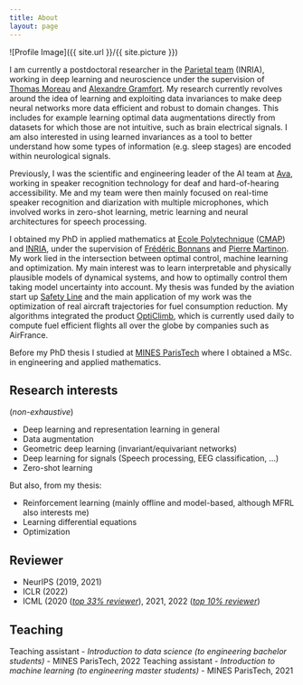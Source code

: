 ```yaml
---
title: About
layout: page
---
```


![Profile Image]({{ site.url }}/{{ site.picture }})

I am currently a postdoctoral researcher in the [Parietal team](https://team.inria.fr/parietal/) (INRIA), working in deep learning and neuroscience under the supervision of [Thomas Moreau](https://tommoral.github.io/about.html) and [Alexandre Gramfort](https://alexandre.gramfort.net/). My research currently revolves around the idea of learning and exploiting data invariances to make deep neural networks more data efficient and robust to domain changes. This includes for example learning optimal data augmentations directly from datasets for which those are not intuitive, such as brain electrical signals. I am also interested in using learned invariances as a tool to better understand how some types of information (e.g. sleep stages) are encoded within neurological signals.

Previously, I was the scientific and engineering leader of the AI team at [Ava](https://www.ava.me/), working in speaker recognition technology for deaf and hard-of-hearing accessibility. Me and my team were then mainly focused on real-time speaker recognition and diarization with multiple microphones, which involved works in zero-shot learning, metric learning and neural architectures for speech processing.

I obtained my PhD in applied mathematics at [Ecole Polytechnique](https://www.polytechnique.edu/) ([CMAP](https://portail.polytechnique.edu/cmap/fr)) and [INRIA](https://team.inria.fr/commands/), under the supervision of [Frédéric Bonnans](http://www.cmap.polytechnique.fr/~bonnans/) and [Pierre Martinon](http://www.cmapx.polytechnique.fr/~martinon/). My work lied in the intersection between optimal control, machine learning and optimization. My main interest was to learn interpretable and physically plausible models of dynamical systems, and how to optimally control them taking model uncertainty into account. My thesis was funded by the aviation start up [Safety Line](https://www.safety-line.fr/) and the main application of my work was the optimization of real aircraft trajectories for fuel consumption reduction. My algorithms integrated the product [OptiClimb](https://www.sita.aero/solutions/sita-for-aircraft/digital-day-of-operations/opticlimb/), which is currently used daily to compute fuel efficient flights all over the globe by companies such as AirFrance.

Before my PhD thesis I studied at [MINES ParisTech](https://www.mines-paristech.fr/) where I obtained a MSc. in engineering and applied mathematics.

## Research interests

(_non-exhaustive_)

-   Deep learning and representation learning in general
-   Data augmentation
-   Geometric deep learning (invariant/equivariant networks)
-   Deep learning for signals (Speech processing, EEG classification, ...)
-   Zero-shot learning

But also, from my thesis:
-   Reinforcement learning (mainly offline and model-based, although MFRL also interests me)
-   Learning differential equations
-   Optimization

## Reviewer

-   NeurIPS (2019, 2021)
-   ICLR (2022)
-   ICML (2020 (_[top 33% reviewer](https://drive.google.com/file/d/1_m4XfjNUuJdali8ZasBz2tuQaZRJVYVd/view?usp=sharing)_), 2021, 2022 (_[top 10% reviewer](https://icml.cc/Conferences/2021/Reviewers)_)

## Teaching

Teaching assistant - _Introduction to data science (to engineering bachelor students)_ - MINES ParisTech, 2022
Teaching assistant - _Introduction to machine learning (to engineering master students)_ - MINES ParisTech, 2021
